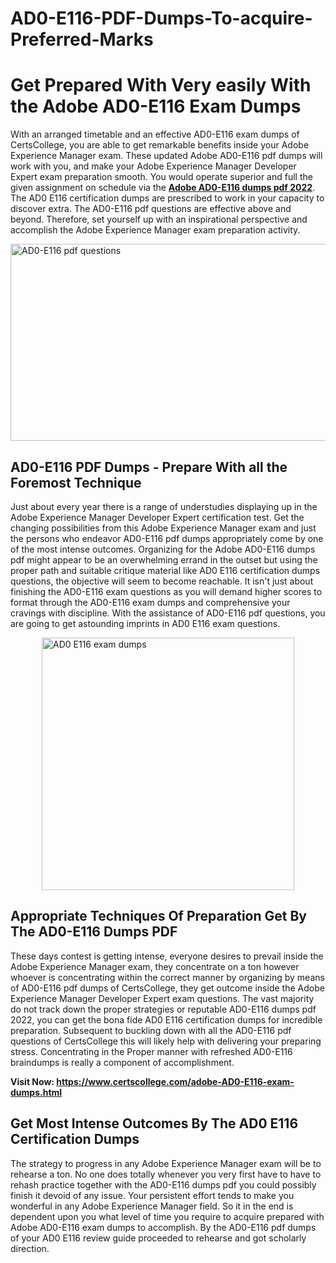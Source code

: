 # AD0-E116-PDF-Dumps-To-acquire-Preferred-Marks<h1><strong>Get Prepared With Very easily With the Adobe AD0-E116 Exam Dumps&nbsp;</strong></h1>
<p><span style="font-weight: 400;">With an arranged timetable and an effective  AD0-E116 exam dumps of CertsCollege, you are able to get remarkable benefits inside your Adobe Experience Manager exam. These updated Adobe AD0-E116 pdf dumps will work with you, and make your Adobe Experience Manager Developer Expert exam preparation smooth. You would operate superior and full the given assignment on schedule via the <strong><a href="https://www.certscollege.com/adobe-AD0-E116-exam-dumps.html">Adobe AD0-E116 dumps pdf 2022</a></strong>. The AD0 E116 certification dumps are prescribed to work in your capacity to discover extra. The  AD0-E116 pdf questions are effective above and beyond. Therefore, set yourself up with an inspirational perspective and accomplish the Adobe Experience Manager exam preparation activity.&nbsp;</span></p>
<p><span style="font-weight: 400;"><img style="display: block; margin-left: auto; margin-right: auto;" src="https://i.ibb.co/CPDK3ps/Yellow-and-Blue-Initiative-Blog-Banner.png" alt="AD0-E116 pdf questions" width="559" height="315" /></span></p>
<h2><strong>AD0-E116 PDF Dumps - Prepare With all the Foremost Technique</strong></h2>
<p><span style="font-weight: 400;">Just about every year there is a range of understudies displaying up in the Adobe Experience Manager Developer Expert certification test. Get the changing possibilities from this Adobe Experience Manager exam and just the persons who endeavor AD0-E116 pdf dumps appropriately come by one of the most intense outcomes. Organizing for the Adobe AD0-E116 dumps pdf might appear to be an overwhelming errand in the outset but using the proper path and suitable critique material like AD0 E116 certification dumps questions, the objective will seem to become reachable. It isn't just about finishing the AD0-E116 exam questions as you will demand higher scores to format through the AD0-E116 exam dumps and comprehensive your cravings with discipline. With the assistance of AD0-E116 pdf questions, you are going to get astounding imprints in AD0 E116 exam questions.</span></p>
<p><span style="font-weight: 400;"><a href="https://bit.ly/2XrpSfN"><img style="display: block; margin-left: auto; margin-right: auto;" src="https://i.ibb.co/9tMrhdY/Teacher-Appreciation-Invitation.png" alt="AD0 E116 exam dumps " width="404" height="404" /></a></span></p>
<h2><strong>Appropriate Techniques Of Preparation Get By The AD0-E116 Dumps PDF</strong></h2>
<p><span style="font-weight: 400;">These days contest is getting intense, everyone desires to prevail inside the Adobe Experience Manager exam, they concentrate on a ton however whoever is concentrating within the correct manner by organizing by means of AD0-E116 pdf dumps of CertsCollege, they get outcome inside the Adobe Experience Manager Developer Expert exam questions. The vast majority do not track down the proper strategies or reputable AD0-E116 dumps pdf 2022, you can get the bona fide AD0 E116 certification dumps for incredible preparation. Subsequent to buckling down with all the  AD0-E116 pdf questions of CertsCollege this will likely help with delivering your preparing stress. Concentrating in the Proper manner with refreshed AD0-E116 braindumps is really a component of accomplishment.</span></p>
<p><span style="font-weight: 400;"><strong>Visit Now: <a href="https://www.certscollege.com/adobe-AD0-E116-exam-dumps.html">https://www.certscollege.com/adobe-AD0-E116-exam-dumps.html</a></strong></span></p>
<h2><strong>Get Most Intense Outcomes By The AD0 E116 Certification Dumps</strong></h2>
<p><span style="font-weight: 400;">The strategy to progress in any Adobe Experience Manager exam will be to rehearse a ton. No one does totally whenever you very first have to have to rehash practice together with the AD0-E116 dumps pdf you could possibly finish it devoid of any issue. Your persistent effort tends to make you wonderful in any Adobe Experience Manager field. So it in the end is dependent upon you what level of time you require to acquire prepared with Adobe AD0-E116 exam dumps to accomplish. By the AD0-E116 pdf dumps of your AD0 E116 review guide proceeded to rehearse and got scholarly direction.</span></p>
